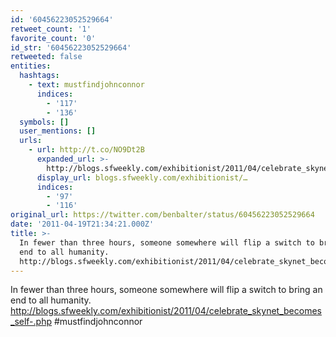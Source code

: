 ```yaml
---
id: '60456223052529664'
retweet_count: '1'
favorite_count: '0'
id_str: '60456223052529664'
retweeted: false
entities:
  hashtags:
    - text: mustfindjohnconnor
      indices:
        - '117'
        - '136'
  symbols: []
  user_mentions: []
  urls:
    - url: http://t.co/NO9Dt2B
      expanded_url: >-
        http://blogs.sfweekly.com/exhibitionist/2011/04/celebrate_skynet_becomes_self-.php
      display_url: blogs.sfweekly.com/exhibitionist/…
      indices:
        - '97'
        - '116'
original_url: https://twitter.com/benbalter/status/60456223052529664
date: '2011-04-19T21:34:21.000Z'
title: >-
  In fewer than three hours, someone somewhere will flip a switch to bring an
  end to all humanity.
  http://blogs.sfweekly.com/exhibitionist/2011/04/celebrate_skynet_becomes_self-.php…
---
```


In fewer than three hours, someone somewhere will flip a switch to bring an end to all humanity. http://blogs.sfweekly.com/exhibitionist/2011/04/celebrate_skynet_becomes_self-.php #mustfindjohnconnor